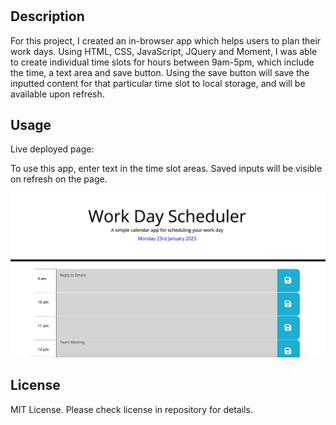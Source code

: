 
# <Daily-Planner-App>

## Description

For this project, I created an in-browser app which helps users to plan their work days. 
Using HTML, CSS, JavaScript, JQuery and Moment, I was able to create individual time slots for hours between 9am-5pm, which include the time, a text area and save button. 
Using the save button will save the inputted content for that particular time slot to local storage, and will be available upon refresh. 

## Usage

Live deployed page: 

To use this app, enter text in the time slot areas. Saved inputs will be visible on refresh on the page.

![alt text](assets/screenshots/1.png)


## License

MIT License. Please check license in repository for details. 
